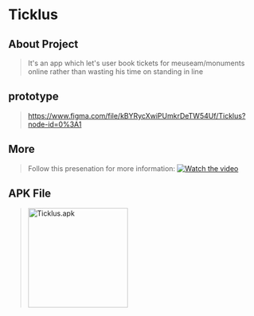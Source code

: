 # Ticklus


## About Project
> It's an app which let's user book tickets for meuseam/monuments online rather than wasting his time on standing in line


## prototype
> https://www.figma.com/file/kBYRycXwiPUmkrDeTW54Uf/Ticklus?node-id=0%3A1


## More
> Follow this presenation for more information:
> [![Watch the video](https://user-images.githubusercontent.com/58760825/159652817-45002001-c1b1-4a7a-ba7c-d6a16e6d2da4.png)](https://youtu.be/6BOP0-KYUu4)

## APK File
> <a href="https://drive.google.com/file/d/1gtjshzThag1sdq3EKQs6U8Q2UCkiUtnu/view?usp=sharing" rel="Ticklus" target="*"><img src="https://user-images.githubusercontent.com/58760825/159648566-4c81a94e-2c86-4384-979c-c2ab62cefdc6.gif" height="200" width="200" alt="Ticklus.apk" /></a>



<!-- > [![Watch the video](https://user-images.githubusercontent.com/58760825/159648566-4c81a94e-2c86-4384-979c-c2ab62cefdc6.gif) hight="200"](https://drive.google.com/file/d/1gtjshzThag1sdq3EKQs6U8Q2UCkiUtnu/view?usp=sharing) -->
<!-- Hardik Bansal -->
